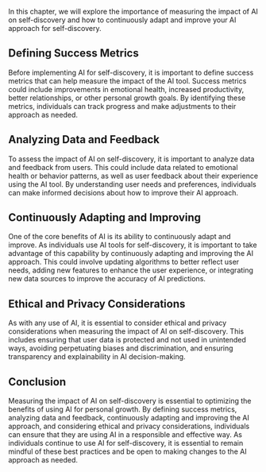 
In this chapter, we will explore the importance of measuring the impact of AI on self-discovery and how to continuously adapt and improve your AI approach for self-discovery.

Defining Success Metrics
------------------------

Before implementing AI for self-discovery, it is important to define success metrics that can help measure the impact of the AI tool. Success metrics could include improvements in emotional health, increased productivity, better relationships, or other personal growth goals. By identifying these metrics, individuals can track progress and make adjustments to their approach as needed.

Analyzing Data and Feedback
---------------------------

To assess the impact of AI on self-discovery, it is important to analyze data and feedback from users. This could include data related to emotional health or behavior patterns, as well as user feedback about their experience using the AI tool. By understanding user needs and preferences, individuals can make informed decisions about how to improve their AI approach.

Continuously Adapting and Improving
-----------------------------------

One of the core benefits of AI is its ability to continuously adapt and improve. As individuals use AI tools for self-discovery, it is important to take advantage of this capability by continuously adapting and improving the AI approach. This could involve updating algorithms to better reflect user needs, adding new features to enhance the user experience, or integrating new data sources to improve the accuracy of AI predictions.

Ethical and Privacy Considerations
----------------------------------

As with any use of AI, it is essential to consider ethical and privacy considerations when measuring the impact of AI on self-discovery. This includes ensuring that user data is protected and not used in unintended ways, avoiding perpetuating biases and discrimination, and ensuring transparency and explainability in AI decision-making.

Conclusion
----------

Measuring the impact of AI on self-discovery is essential to optimizing the benefits of using AI for personal growth. By defining success metrics, analyzing data and feedback, continuously adapting and improving the AI approach, and considering ethical and privacy considerations, individuals can ensure that they are using AI in a responsible and effective way. As individuals continue to use AI for self-discovery, it is essential to remain mindful of these best practices and be open to making changes to the AI approach as needed.
